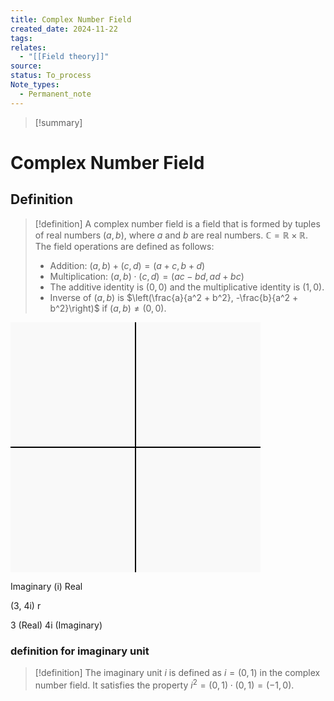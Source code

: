 ```yaml
---
title: Complex Number Field
created_date: 2024-11-22
tags: 
relates:
  - "[[Field theory]]"
source: 
status: To_process
Note_types:
  - Permanent_note
---
```

> [!summary]
> 

# Complex Number Field

## Definition

> [!definition]
> A complex number field is a field that is formed by tuples of real numbers $(a, b)$, where $a$ and $b$ are real numbers. $\mathbb{C} = \mathbb{R} \times \mathbb{R}$.
> The field operations are defined as follows:
> - Addition: $(a, b) + (c, d) = (a + c, b + d)$
> - Multiplication: $(a, b) \cdot (c, d) = (ac - bd, ad + bc)$
> - The additive identity is $(0, 0)$ and the multiplicative identity is $(1, 0)$.
> - Inverse of $(a, b)$ is $\left(\frac{a}{a^2 + b^2}, -\frac{b}{a^2 + b^2}\right)$ if $(a, b) \neq (0, 0)$.


<svg width="400" height="400" xmlns="http://www.w3.org/2000/svg" style="background-color: #f9f9f9;">
  <!-- Axes -->
  <line x1="200" y1="0" x2="200" y2="400" stroke="black" stroke-width="2"/>
  <line x1="0" y1="200" x2="400" y2="200" stroke="black" stroke-width="2"/>

  <!-- Labels -->
  <text x="210" y="20" font-size="14" fill="black">Imaginary (i)</text>
  <text x="380" y="190" font-size="14" fill="black">Real</text>

  <!-- Complex number vector -->
  <line x1="200" y1="200" x2="320" y2="100" stroke="blue" stroke-width="2" marker-end="url(#arrow)"/>

  <!-- Point -->
  <circle cx="320" cy="100" r="4" fill="red"/>

  <!-- Labels for the complex number -->
  <text x="325" y="95" font-size="14" fill="black">(3, 4i)</text>
  <text x="240" y="160" font-size="14" fill="blue" transform="rotate(-36 240,160)">r</text>

  <!-- Magnitude -->
  <line x1="200" y1="200" x2="320" y2="200" stroke="green" stroke-dasharray="5,5"/>
  <text x="250" y="215" font-size="14" fill="green">3 (Real)</text>
  <line x1="320" y1="200" x2="320" y2="100" stroke="green" stroke-dasharray="5,5"/>
  <text x="330" y="150" font-size="14" fill="green">4i (Imaginary)</text>

  <!-- Arrow marker -->
  <defs>
    <marker id="arrow" markerWidth="10" markerHeight="10" refX="10" refY="3" orient="auto">
      <path d="M0,0 L10,3 L0,6 Z" fill="blue"/>
    </marker>
  </defs>
</svg>


### definition for imaginary unit

> [!definition]
> The imaginary unit $i$ is defined as $i = \left(0, 1\right)$ in the complex number field. It satisfies the property $i^2 = (0, 1) \cdot (0, 1) = (-1, 0)$.


